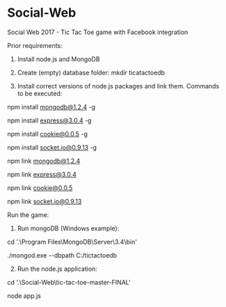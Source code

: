 # Social-Web
Social Web 2017 - Tic Tac Toe game with Facebook integration

Prior requirements:

1. Install node.js and MongoDB

2. Create (empty) database folder:
mkdir ticatactoedb

3. Install correct versions of node.js packages and link them. Commands to be executed:

npm install mongodb@1.2.4 -g

npm install express@3.0.4 -g

npm install cookie@0.0.5 -g

npm install socket.io@0.9.13 -g


npm link mongodb@1.2.4

npm link express@3.0.4

npm link cookie@0.0.5

npm link socket.io@0.9.13

Run the game:

1. Run mongoDB (Windows example):

cd '.\Program Files\MongoDB\Server\3.4\bin\'

./mongod.exe --dbpath C:/tictactoedb

2. Run the node.js application:

cd '.\Social-Web\tic-tac-toe-master-FINAL\'

node app.js
